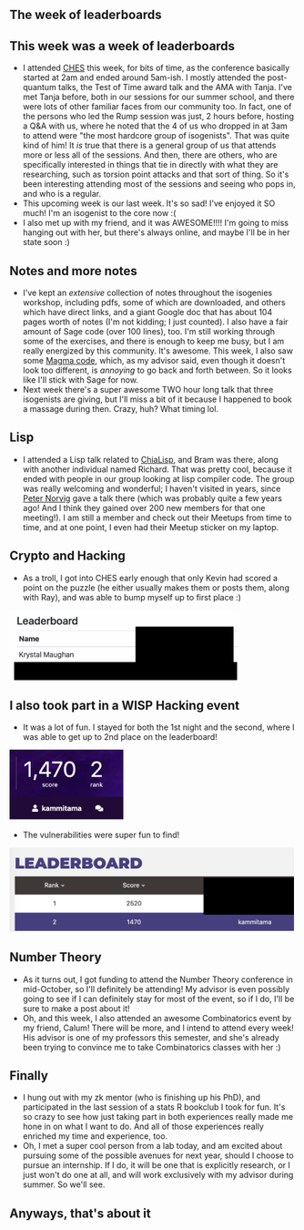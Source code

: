 ## The week of leaderboards

## This week was a week of leaderboards
- I attended [CHES](https://ches.iacr.org/) this week, for bits of time, as the conference basically started at 2am and ended around 5am-ish. I mostly attended the post-quantum talks,
the Test of Time award talk and the AMA with Tanja. I've met Tanja before, both in our sessions for our summer school, and there were lots of other familiar faces
from our community too. In fact, one of the persons who led the Rump session was just, 2 hours before, hosting a Q&A with us, where he noted that the 4 of us who
dropped in at 3am to attend were "the most hardcore group of isogenists". That was quite kind of him! It *is* true that there is a general group of us that attends
more or less all of the sessions. And then, there are others, who are specifically interested in things that tie in directly with what they are researching, 
such as torsion point attacks and that sort of thing. So it's been interesting attending most of the sessions and seeing who pops in, and who is a regular.
- This upcoming week is our last week. It's so sad! I've enjoyed it SO much! I'm an isogenist to the core now :(
- I also met up with my friend, and it was AWESOME!!!! I'm going to miss hanging out with her, but there's always online, and maybe I'll be in her state soon :)

## Notes and more notes
- I've kept an *extensive* collection of notes throughout the isogenies workshop, including pdfs, some of which are downloaded, and others which have direct links, and
a giant Google doc that has about 104 pages worth of notes (I'm not kidding; I just counted). I also have a fair amount of Sage code (over 100 lines), too. I'm still working through some
of the exercises, and there is enough to keep me busy, but I am really energized by this community. It's awesome. This week, I also saw some [Magma code](http://magma.maths.usyd.edu.au/magma/),
which, as my advisor said, even though it doesn't look too different, is *annoying* to go back and forth between. So it looks like I'll stick with Sage for now.
- Next week there's a super awesome TWO hour long talk that three isogenists are giving, but I'll miss a bit of it because I happened to book a massage during then.
Crazy, huh? What timing lol.

## Lisp
- I attended a Lisp talk related to [ChiaLisp](https://chialisp.com/), and Bram was there, along with another individual named Richard. That was pretty cool, because it ended with people
in our group looking at lisp compiler code. The group was really welcoming and wonderful; I haven't visited in years, since [Peter Norvig](https://en.wikipedia.org/wiki/Peter_Norvig) gave a talk there (which was
probably quite a few years ago! And I think they gained over 200 new members for that one meeting!). I am still a member and check out their Meetups from time to time, and at one point, I even had their Meetup sticker on my laptop.

## Crypto and Hacking
- As a troll, I got into CHES early enough that only Kevin had scored a point on the puzzle (he either usually makes them or posts them, along with Ray), and was able to bump myself up to first place :)

<img src="/images/theweekofhacking21/leader1.png" width="400">

## I also took part in a WISP Hacking event
- It was a lot of fun. I stayed for both the 1st night and the second, where I was able to get up to 2nd place on the leaderboard!

<img src="/images/theweekofhacking21/leader2.png" width="200">

- The vulnerabilities were super fun to find!

<img src="/images/theweekofhacking21/leader3.png" width="500">

## Number Theory
- As it turns out, I got funding to attend the Number Theory conference in mid-October, so I'll definitely be attending! My advisor is even possibly going to see
if I can definitely stay for most of the event, so if I do, I'll be sure to make a post about it!
- Oh, and this week, I also attended an awesome Combinatorics event by my friend, Calum! There will be more, and I intend to attend every week! His advisor is one
of my professors this semester, and she's already been trying to convince me to take Combinatorics classes with her :)

## Finally
- I hung out with my zk mentor (who is finishing up his PhD), and participated in the last session of a stats R bookclub I took for fun. It's so crazy to see how
just taking part in both experiences really made me hone in on what I want to do. And all of those experiences really enriched my time and experience, too.
- Oh, I met a super cool person from a lab today, and am excited about pursuing some of the possible avenues for next year, should I choose to pursue an internship.
If I do, it will be one that is explicitly research, or I just won't do one at all, and will work exclusively with my advisor during summer. So we'll see.

## Anyways, that's about it

